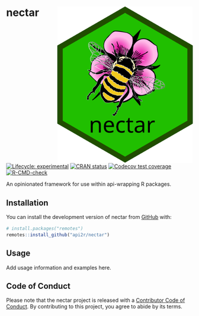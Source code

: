 
<!-- README.md is generated from README.Rmd. Please edit that file -->

# nectar <a href="https://nectar.api2r.org"><img src="man/figures/logo.svg" align="right" height="424" /></a>

<!-- badges: start -->

[![Lifecycle:
experimental](https://img.shields.io/badge/lifecycle-experimental-orange.svg)](https://lifecycle.r-lib.org/articles/stages.html#experimental)
[![CRAN
status](https://www.r-pkg.org/badges/version/nectar)](https://CRAN.R-project.org/package=nectar)
[![Codecov test
coverage](https://codecov.io/gh/api2r/nectar/graph/badge.svg)](https://app.codecov.io/gh/api2r/nectar)
[![R-CMD-check](https://github.com/api2r/nectar/actions/workflows/R-CMD-check.yaml/badge.svg)](https://github.com/api2r/nectar/actions/workflows/R-CMD-check.yaml)
<!-- badges: end -->

An opinionated framework for use within api-wrapping R packages.

## Installation

You can install the development version of nectar from
[GitHub](https://github.com/) with:

``` r
# install.packages("remotes")
remotes::install_github("api2r/nectar")
```

## Usage

Add usage information and examples here.

## Code of Conduct

Please note that the nectar project is released with a [Contributor Code
of Conduct](https://nectar.api2r.org/CODE_OF_CONDUCT.html). By
contributing to this project, you agree to abide by its terms.
